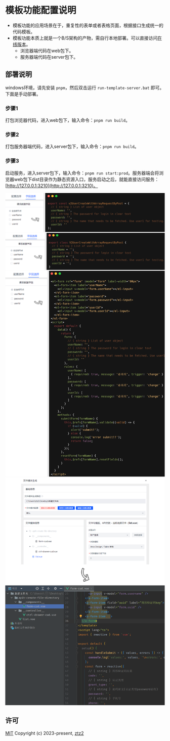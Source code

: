 # 模板功能配置说明

* 模板功能的应用场景在于，重复性的表单或者表格页面，根据接口生成统一的代码模板。
* 模板功能本质上就是一个B/S架构的产物，需自行本地部署。可以直接访问[在线版本](https://web-apih.andou.live)。
  * 浏览器端代码在web包下。
  * 服务器端代码在server包下。


## 部署说明
windows环境，请先安装 `pnpm`，然后双击运行 `run-template-server.bat` 即可。下面是手动部署。

### 步骤1
打包浏览器代码，进入web包下，输入命令：`pnpm run build`。

### 步骤2
打包服务器端代码，进入server包下，输入命令：`pnpm run build`。

### 步骤3
启动服务，进入server包下，输入命令：`pnpm run start:prod`。服务器端会将浏览器web包下dist目录作为静态资源入口，服务启动之后，就能直接访问服务：[http://127.0.0.1:3210](http://127.0.0.1:3210)。

![](../public/images/map-code.png)
![](../public/images/class-code.png)
![](../public/images/form-code.png)
![](../public/images/file-directory.png)

## 许可

[MIT](https://opensource.org/licenses/MIT) Copyright (c) 2023-present, [ztz2](https://github.com/ztz2)
